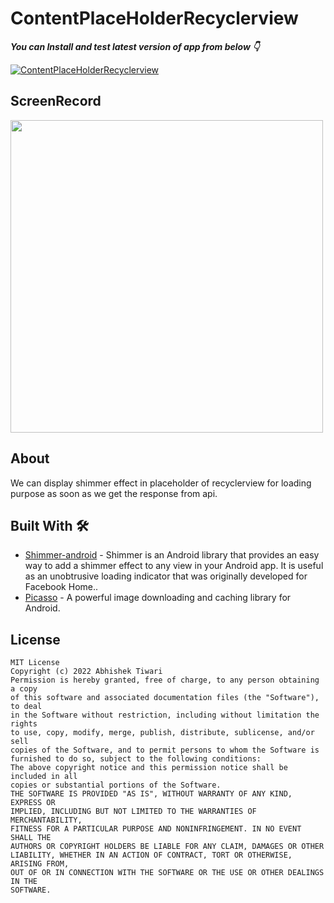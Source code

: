 # ContentPlaceHolderRecyclerview

***You can Install and test latest version of app from below 👇***

[![ContentPlaceHolderRecyclerview](https://img.shields.io/badge/ContentPlaceHolderRecyclerview-APK-red.svg?style=for-the-badge&logo=android)](https://github.com/AbhishekTiwariAndroid/ContentPlaceHolderRecyclerview/blob/master/app-debug.apk)

## ScreenRecord

<img src="https://user-images.githubusercontent.com/42689087/196044055-5ce9f2b3-27b9-44b0-992e-d087a884f1ec.mp4" width="500"/>

## About
We can display shimmer effect in placeholder of recyclerview for loading purpose as soon as we get the response from api.


## Built With 🛠
- [Shimmer-android](https://github.com/facebook/shimmer-android) - Shimmer is an Android library that provides an easy way to add a shimmer effect to any view in your Android app. It is useful as an unobtrusive loading indicator that was originally developed for Facebook Home..
- [Picasso](https://github.com/square/picasso) - A powerful image downloading and caching library for Android.


## License
```
MIT License
Copyright (c) 2022 Abhishek Tiwari
Permission is hereby granted, free of charge, to any person obtaining a copy
of this software and associated documentation files (the "Software"), to deal
in the Software without restriction, including without limitation the rights
to use, copy, modify, merge, publish, distribute, sublicense, and/or sell
copies of the Software, and to permit persons to whom the Software is
furnished to do so, subject to the following conditions:
The above copyright notice and this permission notice shall be included in all
copies or substantial portions of the Software.
THE SOFTWARE IS PROVIDED "AS IS", WITHOUT WARRANTY OF ANY KIND, EXPRESS OR
IMPLIED, INCLUDING BUT NOT LIMITED TO THE WARRANTIES OF MERCHANTABILITY,
FITNESS FOR A PARTICULAR PURPOSE AND NONINFRINGEMENT. IN NO EVENT SHALL THE
AUTHORS OR COPYRIGHT HOLDERS BE LIABLE FOR ANY CLAIM, DAMAGES OR OTHER
LIABILITY, WHETHER IN AN ACTION OF CONTRACT, TORT OR OTHERWISE, ARISING FROM,
OUT OF OR IN CONNECTION WITH THE SOFTWARE OR THE USE OR OTHER DEALINGS IN THE
SOFTWARE.
```


